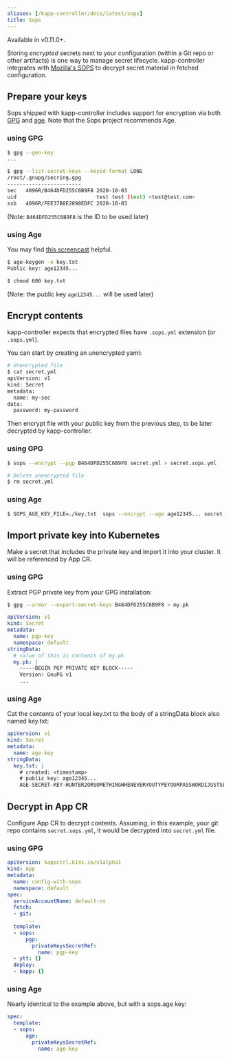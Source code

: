 ```yaml
---
aliases: [/kapp-controller/docs/latest/sops]
title: Sops
---
```


Available in v0.11.0+.

Storing _encrypted_ secrets next to your configuration (within a Git repo or other artifacts) is one way to manage secret lifecycle. kapp-controller integrates with [Mozilla's SOPS](https://github.com/mozilla/sops) to decrypt secret material in fetched configuration.

## Prepare your keys
Sops shipped with kapp-controller includes support for encryption via both [GPG](https://gnupg.org/) and [age](https://github.com/FiloSottile/age).
Note that the Sops project recommends Age.

### using GPG

```bash
$ gpg --gen-key
...

$ gpg --list-secret-keys --keyid-format LONG
/root/.gnupg/secring.gpg
------------------------
sec   4096R/B464DFD255C6B9F8 2020-10-03
uid                          test test (test) <test@test.com>
ssb   4096R/FEE37B8E2098EDFC 2020-10-03
```

(Note: `B464DFD255C6B9F8` is the ID to be used later)

### using Age
You may find [this screencast](https://asciinema.org/a/431605) helpful.
```bash
$ age-keygen -o key.txt
Public key: age12345...

$ chmod 600 key.txt
```
(Note: the public key `age12345...` will be used later)

## Encrypt contents

kapp-controller expects that encrypted files have `.sops.yml` extension (or `.sops.yml`).

You can start by creating an unencrypted yaml:
```bash
# Unencrypted file
$ cat secret.yml
apiVersion: v1
kind: Secret
metadata:
  name: my-sec
data:
  password: my-password
```

Then encrypt file with your public key from the previous step, to be later decrypted by kapp-controller.

### using GPG
```bash
$ sops --encrypt --pgp B464DFD255C6B9F8 secret.yml > secret.sops.yml

# Delete unencrypted file
$ rm secret.yml
```

### using Age
```bash
$ SOPS_AGE_KEY_FILE=./key.txt  sops --encrypt --age age12345... secret.yml > secret.sops.yml
```

## Import private key into Kubernetes
Make a secret that includes the private key and import it into your 
cluster. It will be referenced by App CR.

### using GPG
Extract PGP private key from your GPG installation:

```bash
$ gpg --armor --export-secret-keys B464DFD255C6B9F8 > my.pk
```

```yaml
apiVersion: v1
kind: Secret
metadata:
  name: pgp-key
  namespace: default
stringData:
  # value of this is contents of my.pk
  my.pk: |
    -----BEGIN PGP PRIVATE KEY BLOCK-----
    Version: GnuPG v1
    ...
```

### using Age
Cat the contents of your local key.txt to the body of a stringData block also named
key.txt:
```yaml
apiVersion: v1
kind: Secret
metadata:
  name: age-key
stringData:
  key.txt: |
    # created: <timestamp>
    # public key: age12345...
    AGE-SECRET-KEY-HUNTER2ORSOMETHINGWHENEVERYOUTYPEYOURPASSWORDIJUSTSEEHUNTER2
```

## Decrypt in App CR

Configure App CR to decrypt contents. Assuming, in this example, your git repo contains `secret.sops.yml`, it would be decrypted into `secret.yml` file.

### using GPG
```yaml
apiVersion: kappctrl.k14s.io/v1alpha1
kind: App
metadata:
  name: config-with-sops
  namespace: default
spec:
  serviceAccountName: default-ns
  fetch:
  - git:
      ...
  template:
  - sops:
      pgp:
        privateKeysSecretRef:
          name: pgp-key
  - ytt: {}
  deploy:
  - kapp: {}
```

### using Age
Nearly identical to the example above, but with a sops.age key:
```yaml
spec:
  template:
  - sops:
      age:
        privateKeysSecretRef:
          name: age-key
```
